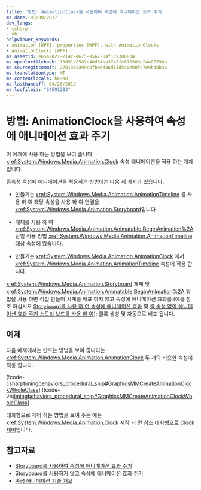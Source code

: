 ```yaml
---
title: '방법: AnimationClock을 사용하여 속성에 애니메이션 효과 주기'
ms.date: 03/30/2017
dev_langs:
- csharp
- vb
helpviewer_keywords:
- animation [WPF], properties [WPF], with AnimationClocks
- AnimationClocks [WPF]
ms.assetid: e6542021-714c-4675-9567-04f1c7380834
ms.openlocfilehash: 13d91e8589c40d84ba374ffc613388e24407796a
ms.sourcegitcommit: 2701302a99cafbe0d86d53d540eb0fa7e9b46b36
ms.translationtype: MT
ms.contentlocale: ko-KR
ms.lasthandoff: 04/28/2019
ms.locfileid: "64591283"
---
```

# <a name="how-to-animate-a-property-by-using-an-animationclock"></a>방법: AnimationClock을 사용하여 속성에 애니메이션 효과 주기
이 예제에 사용 하는 방법을 보여 줍니다 <xref:System.Windows.Media.Animation.Clock> 속성 애니메이션을 적용 하는 개체입니다.  
  
 종속성 속성에 애니메이션을 적용하는 방법에는 다음 세 가지가 있습니다.  
  
- 만들기는 <xref:System.Windows.Media.Animation.AnimationTimeline> 를 사용 하 여 해당 속성을 사용 하 여 연결을 <xref:System.Windows.Media.Animation.Storyboard>입니다.  
  
- 개체를 사용 하 여 <xref:System.Windows.Media.Animation.Animatable.BeginAnimation%2A> 단일 적용 방법 <xref:System.Windows.Media.Animation.AnimationTimeline> 대상 속성에 있습니다.  
  
- 만들기는 <xref:System.Windows.Media.Animation.AnimationClock> 에서 <xref:System.Windows.Media.Animation.AnimationTimeline> 속성에 적용 합니다.  
  
 <xref:System.Windows.Media.Animation.Storyboard> 개체 및 <xref:System.Windows.Media.Animation.Animatable.BeginAnimation%2A> 방법을 사용 하면 직접 만들어 시계를 배포 하지 않고 속성에 애니메이션 효과를 (예를 참조 하십시오 [Storyboard를 사용 하 여 속성에 애니메이션 효과](how-to-animate-a-property-by-using-a-storyboard.md) 및 [를 속성 없이 애니메이션 효과 주기 스토리 보드를 사용 하 여](how-to-animate-a-property-without-using-a-storyboard.md)); 클록 생성 및 자동으로 배포 됩니다.  
  
## <a name="example"></a>예제  
 다음 예제에서는 만드는 방법을 보여 줍니다는 <xref:System.Windows.Media.Animation.AnimationClock> 두 개의 비슷한 속성에 적용 합니다.  
  
 [!code-csharp[timingbehaviors_procedural_snip#GraphicsMMCreateAnimationClockWholeClass](~/samples/snippets/csharp/VS_Snippets_Wpf/timingbehaviors_procedural_snip/CSharp/AnimationClockExample.cs#graphicsmmcreateanimationclockwholeclass)]
 [!code-vb[timingbehaviors_procedural_snip#GraphicsMMCreateAnimationClockWholeClass](~/samples/snippets/visualbasic/VS_Snippets_Wpf/timingbehaviors_procedural_snip/visualbasic/animationclockexample.vb#graphicsmmcreateanimationclockwholeclass)]  
  
 대화형으로 제어 하는 방법을 보여 주는 예는 <xref:System.Windows.Media.Animation.Clock> 시작 되 면 참조 [대화형으로 Clock 제어](how-to-interactively-control-a-clock.md)입니다.  
  
## <a name="see-also"></a>참고자료

- [Storyboard를 사용하여 속성에 애니메이션 효과 주기](how-to-animate-a-property-by-using-a-storyboard.md)
- [Storyboard를 사용하지 않고 속성에 애니메이션 효과 주기](how-to-animate-a-property-without-using-a-storyboard.md)
- [속성 애니메이션 기술 개요](property-animation-techniques-overview.md)
